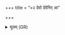 +++
title = "०२ देवो देवेभिर् आ"

+++
<details><summary>मूलम् (GR)</summary>

देवो देवेभिर् आ गमन्  
महान् नो अतिथिष् पिता ।  
स प्रैति जातवेदसम्  
एकरूपो गुहा भवन् ॥
</details>